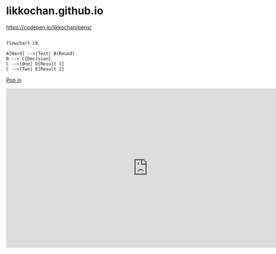# likkochan.github.io

https://codepen.io/likkochan/pens/




```mermaid

flowchart LR

A[Hard] -->|Text| B(Round)
B --> C{Decision}
C -->|One| D[Result 1]
C -->|Two| E[Result 2]
```




<link rel="stylesheet" href="./CSS/style.css">







<a class="iksweb" href="https://github.com/likkochan" target="_blank"  title="Pop in">Pop in</a>






<iframe width="768" height="432" src="https://miro.com/app/live-embed/uXjVPCEx3wU=/?moveToViewport=-800,-655,1622,1153&embedId=587551173754" frameborder="0" scrolling="no" allowfullscreen></iframe>
